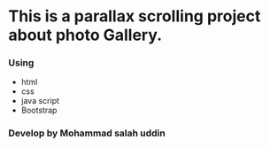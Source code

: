 # This is a parallax scrolling project about photo Gallery.
### Using 
* html
* css
* java script
* Bootstrap
### Develop by Mohammad salah uddin

